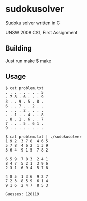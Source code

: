 # sudokusolver
Sudoku solver written in C

UNSW 2008 CS1, First Assignment

## Building
Just run make
$ make


## Usage
```shell
$ cat problem.txt
. . . . . . . . 5
. 7 8 . 6 . . . 9
3 . . 9 . 5 . 8 .
6 . . 7 . . 2 . .
. . . . 2 . . . .
. . 1 . . 4 . . 8
. 8 . 1 . 6 . . 7
7 . . . 5 . 6 1 .
9 . . . . . . . .

$ cat problem.txt | ./sudokusolver
1 9 2  3 7 8  4 6 5 
5 7 8  4 6 2  1 3 9 
3 6 4  9 1 5  7 8 2 

6 5 9  7 8 3  2 4 1 
8 4 7  5 2 1  3 9 6 
2 3 1  6 9 4  5 7 8 

4 8 5  1 3 6  9 2 7 
7 2 3  8 5 9  6 1 4 
9 1 6  2 4 7  8 5 3 

Guesses: 128119
```
